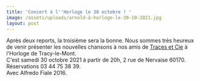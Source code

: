```yaml
---
title: 'Concert à l''Horloge le 30 octobre ! '
image: /assets/uploads/arnold-à-horloge-le-30-10-2021.jpg
layout: post
---
```

Après deux reports, la troisième sera la bonne. Nous sommes très heureux de venir présenter les nouvelles chansons à nos amis de [Traces et Cie](http://www.traces-et-cie.org/) à l'Horloge de Tracy-le-Mont.\
C'est samedi 30 octobre 2021 à partir de 20h, 2 rue de Nervaise 60170. Réservations 03 44 75 38 39.\
Avec Alfredo Fiale 2016.
